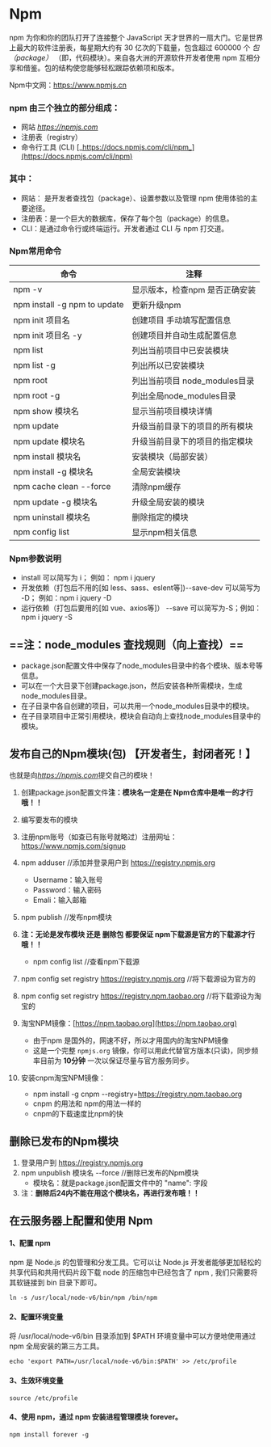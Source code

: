# Npm

npm 为你和你的团队打开了连接整个 JavaScript 天才世界的一扇大门。它是世界上最大的软件注册表，每星期大约有 30 亿次的下载量，包含超过 600000 个 _包（package）_ （即，代码模块）。来自各大洲的开源软件开发者使用 npm 互相分享和借鉴。包的结构使您能够轻松跟踪依赖项和版本。

Npm中文网：https://www.npmjs.cn

### npm 由三个独立的部分组成：

- 网站 [_https://npmjs.com_](https://npmjs.com) 
- 注册表（registry）
- 命令行工具 (CLI) [_https://docs.npmjs.com/cli/npm_](https://docs.npmjs.com/cli/npm) 

### 其中：

- 网站： 是开发者查找包（package）、设置参数以及管理 npm 使用体验的主要途径。
- 注册表：是一个巨大的数据库，保存了每个包（package）的信息。
- CLI：是通过命令行或终端运行。开发者通过 CLI 与 npm 打交道。


### Npm常用命令

| 命令                          | 注释                    |
| ---------------------------- | ---------------------    |
| npm -v                       | 显示版本，检查npm 是否正确安装     |
| npm install -g npm to update | 更新升级npm               |
| npm init 项目名               | 创建项目 手动填写配置信息         |
| npm init 项目名 -y            | 创建项目并自动生成配置信息         |
| npm list                     | 列出当前项目中已安装模块          |
| npm list -g                  | 列出所以已安装模块             |
| npm root                     | 列出当前项目 node_modules目录 |
| npm root -g                  | 列出全局node_modules目录    |
| npm show 模块名               | 显示当前项目模块详情            |
| npm update                   | 升级当前目录下的项目的所有模块       |
| npm update 模块名             | 升级当前目录下的项目的指定模块       |
| npm install 模块名            | 安装模块（局部安装）            |
| npm install -g 模块名         | 全局安装模块                |
|npm cache clean --force        | 清除npm缓存                |
| npm update -g 模块名          | 升级全局安装的模块             |
| npm uninstall 模块名          | 删除指定的模块               |
| npm config list              | 显示npm相关信息             |


### Npm参数说明

- install 可以简写为 i； 例如：  npm i jquery
- 开发依赖（打包后不用的[如 less、sass、eslent等])--save-dev 可以简写为 -D； 例如：npm i jquery -D
- 运行依赖（打包后要用的[如 vue、axios等]） --save 可以简写为-S；例如：npm i jquery -S

## ==注：node_modules 查找规则（向上查找）==

- package.json配置文件中保存了node_modules目录中的各个模块、版本号等信息。
- 可以在一个大目录下创建package.json，然后安装各种所需模块，生成node_modules目录。
- 在子目录中各自创建的项目，可以共用一个node_modules目录中的模块。
- 在子目录项目中正常引用模块，模块会自动向上查找node_modules目录中的模块。

## 发布自己的Npm模块(包)  【开发者生，封闭者死！】

也就是向[_https://npmjs.com_](https://npmjs.com)提交自己的模块！

1. 创建package.json配置文件**注：模块名一定是在 Npm仓库中是唯一的才行哦！！**

2. 编写要发布的模块

3. 注册npm账号（如查已有账号就略过）注册网址：https://www.npmjs.com/signup

4. npm adduser  //添加并登录用户到  https://registry.npmjs.org
   - Username：输入账号
   - Password：输入密码
   - Emali：输入邮箱
   
5. npm publish  //发布npm模块

6. **注：无论是发布模块 还是 删除包 都要保证 npm下载源是官方的下载源才行哦！！**
   - npm config list   //查看npm下载源
   
7. npm config set registry https://registry.npmjs.org   //将下载源设为官方的

8. npm config set registry https://registry.npm.taobao.org  //将下载源设为淘宝的

9. 淘宝NPM镜像：[https://npm.taobao.org](https://npm.taobao.org)
    - 由于npm 是国外的，网速不好，所以才用国内的淘宝NPM镜像
    - 这是一个完整 `npmjs.org` 镜像，你可以用此代替官方版本(只读)，同步频率目前为 **10分钟** 一次以保证尽量与官方服务同步。

10. 安装cnpm淘宝NPM镜像：
    - npm install -g cnpm --registry=https://registry.npm.taobao.org
    - cnpm 的用法和 npm的用法一样的
    - cnpm的下载速度比npm的快


## 删除已发布的Npm模块

1. 登录用户到  https://registry.npmjs.org
2. npm unpublish 模块名 --force    //删除已发布的Npm模块
    - 模块名：就是package.json配置文件中的 "name": 字段
3. 注：**删除后24内不能在用这个模块名，再进行发布哦！！**
   


## 在云服务器上配置和使用 Npm

#### 1、配置 npm

npm 是 Node.js 的包管理和分发工具。它可以让 Node.js 开发者能够更加轻松的共享代码和共用代码片段下载 node 的压缩包中已经包含了 npm , 我们只需要将其软链接到 bin 目录下即可。

```ssh
ln -s /usr/local/node-v6/bin/npm /bin/npm
```

#### 2、配置环境变量

将 /usr/local/node-v6/bin 目录添加到 $PATH 环境变量中可以方便地使用通过 npm 全局安装的第三方工具。

```ssh
echo 'export PATH=/usr/local/node-v6/bin:$PATH' >> /etc/profile
```

#### 3、生效环境变量

```ssh
source /etc/profile
```

#### 4、使用 npm，通过 npm 安装进程管理模块 forever。

```ssh
npm install forever -g 
```
